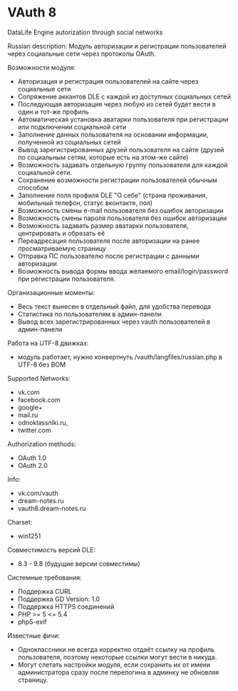 VAuth 8 
=======

DataLife Engine autorization through social networks

Russian description:
  Модуль авторизации и регистрации пользователей через социальные сети через протоколы OAuth.

Возможности модуля:

- Авторизация и регистрация пользователей на сайте через социальные сети
- Сопряжение аккантов DLE c каждой из доступных социальных сетей
- Последующая авторизация через любую из сетей будет вести в один и тот-же профиль
- Автоматическая установка аватарки пользователя при регистрации или подключении социальной сети
- Заполнение данных пользователя на основании информации, полученной из социальных сетей
- Вывод зарегистрированных друзей пользователя на сайте (друзей по социальным сетям, которые есть на этом-же сайте)
- Возможность задавать отдельную группу пользователя для каждой социальной сети.
- Сохранение возможности регистрации пользователей обычным способом
- Заполнение поля профиля DLE "О себе" (страна проживания, мобильный телефон, статус вконтакте, пол)
- Возможность смены e-mail пользователя без ошибок авторизации
- Возможность смены пароля пользователя без ошибок авторизации
- Возможность задавать размер аватарки пользователя, центрировать и обрезать её
- Переадресация пользователя после авторизации на ранее просматриваемую страницу
- Отправка ПС пользователю после регистрации с данными авторизации
- Возможность вывода формы ввода желаемого email/login/password при регистрации пользователя.

Организационные моменты:

- Весь текст вынесен в отдельный файл, для удобства перевода
- Статистика по пользователям в админ-панели
- Вывод всех зарегистрированных через vauth пользователей в админ-панели

Работа на UTF-8 движках:
- модуль работает, нужно конвертнуть /vauth/langfiles/russian.php в UTF-8 без BOM

Supported Networks:
- vk.com
- facebook.com
- google+
- mail.ru
- odnoklassniki.ru,
- twitter.com

Authorization methods:
- OAuth 1.0
- OAuth 2.0

Info:
- vk.com/vauth
- dream-notes.ru
- vauth8.dream-notes.ru

Charset:
- win1251

Совместимость версий DLE:
- 8.3 - 9.8 (будущие версии совместимы)

Системные требования:
- Поддержка CURL
- Поддержка GD Version: 1.0
- Поддержка HTTPS соединений
- PHP >= 5 <= 5.4
- php5-exif

Известные фичи:
- Одноклассники не всегда корректно отдаёт ссылку на профиль пользователя, поэтому некоторые ссылки могут вести в никуда.
- Могут слетать настройки модуля, если сохранить их от имени администратора сразу после перелогина в админку не обновляя страницу.

